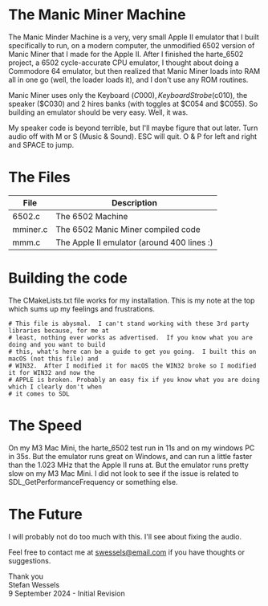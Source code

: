 # The Manic Miner Machine  
The Manic Minder Machine is a very, very small Apple II emulator that I built specifically to run, on a modern computer, the unmodified 6502 version of Manic Miner that I made for the Apple II.  After I finished the harte_6502 project, a 6502 cycle-accurate CPU emulator, I thought about doing a Commodore 64 emulator, but then realized that Manic Miner loads into RAM all in one go (well, the loader loads it), and I don't use any ROM routines.  
  
Manic Miner uses only the Keyboard ($C000), Keyboard Strobe ($c010), the speaker ($C030) and 2 hires banks (with toggles at $C054 and $C055).  So building an emulator should be very easy.  Well, it was.  
  
My speaker code is beyond terrible, but I'll maybe figure that out later.  Turn audio off with M or S (Music & Sound).  ESC will quit.  O & P for left and right and SPACE to jump.  
  
# The Files  
| File | Description
| --- | ---
| 6502.c | The 6502 Machine
| mminer.c | The 6502 Manic Miner compiled code
| mmm.c | The Apple II emulator (around 400 lines :)
  
# Building the code  
The CMakeLists.txt file works for my installation.  This is my note at the top which sums up my feelings and frustrations.  
```
# This file is abysmal.  I can't stand working with these 3rd party libraries because, for me at
# least, nothing ever works as advertised.  If you know what you are doing and you want to build
# this, what's here can be a guide to get you going.  I built this on macOS (not this file) and
# WIN32.  After I modified it for macOS the WIN32 broke so I modified it for WIN32 and now the
# APPLE is broken. Probably an easy fix if you know what you are doing which I clearly don't when
# it comes to SDL
```
  
# The Speed  
On my M3 Mac Mini, the harte_6502 test run in 11s and on my windows PC in 35s.  But the emulator runs great on Windows, and can run a little faster than the 1.023 MHz that the Apple II runs at.  But the emulator runs pretty slow on my M3 Mac Mini.  I did not look to see if the issue is related to SDL_GetPerformanceFrequency or something else.  
  
# The Future  
I will probably not do too much with this.  I'll see about fixing the audio.  
  
Feel free to contact me at swessels@email.com if you have thoughts or suggestions.  
  
Thank you  
Stefan Wessels  
9 September 2024 - Initial Revision